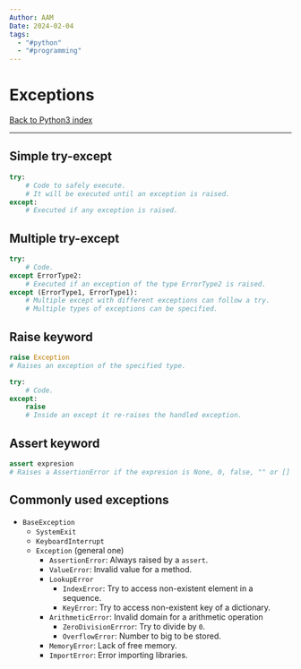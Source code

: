 ```yaml
---
Author: AAM
Date: 2024-02-04
tags:
  - "#python"
  - "#programming"
---
```

# Exceptions

[Back to Python3 index](../index.md)

---

## Simple try-except

````python
try:
	# Code to safely execute.
	# It will be executed until an exception is raised.
except:
	# Executed if any exception is raised.
````

## Multiple try-except

````python
try:
	# Code.
except ErrorType2:
	# Executed if an exception of the type ErrorType2 is raised.
except (ErrorType1, ErrorType1):
	# Multiple except with different exceptions can follow a try.
	# Multiple types of exceptions can be specified.
````

## Raise keyword

````python
raise Exception
# Raises an exception of the specified type.
````

````python
try:
	# Code.
except:
	raise
	# Inside an except it re-raises the handled exception.
````

## Assert keyword

````python
assert expresion
# Raises a AssertionError if the expresion is None, 0, false, "" or []
````

## Commonly used exceptions

- `BaseException`
	- `SystemExit`
	- `KeyboardInterrupt`
	- `Exception` (general one)
		- `AssertionError`: Always raised by a `assert`.
		- `ValueError`: Invalid value for a method.
		- `LookupError`
			- `IndexError`: Try to access non-existent element in a sequence.
			- `KeyError`: Try to access non-existent key of a dictionary.
		- `ArithmeticError`: Invalid domain for a arithmetic operation
			- `ZeroDivisionErrror`: Try to divide by `0`.
			- `OverflowError`: Number to big to be stored.
		- `MemoryError`: Lack of free memory.
		- `ImportError`: Error importing libraries.